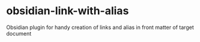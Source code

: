 # obsidian-link-with-alias
Obsidian plugin for handy creation of links and alias in front matter of target document
